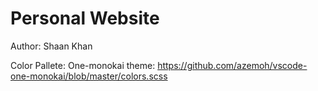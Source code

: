# Personal Website

Author: Shaan Khan

Color Pallete: One-monokai theme:
https://github.com/azemoh/vscode-one-monokai/blob/master/colors.scss
